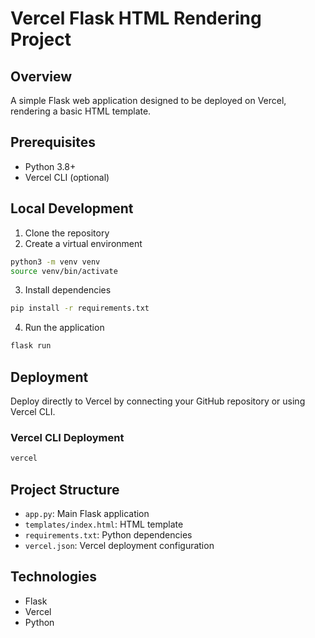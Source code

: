 # Vercel Flask HTML Rendering Project

## Overview
A simple Flask web application designed to be deployed on Vercel, rendering a basic HTML template.

## Prerequisites
- Python 3.8+
- Vercel CLI (optional)

## Local Development
1. Clone the repository
2. Create a virtual environment
```bash
python3 -m venv venv
source venv/bin/activate
```

3. Install dependencies
```bash
pip install -r requirements.txt
```

4. Run the application
```bash
flask run
```

## Deployment
Deploy directly to Vercel by connecting your GitHub repository or using Vercel CLI.

### Vercel CLI Deployment
```bash
vercel
```

## Project Structure
- `app.py`: Main Flask application
- `templates/index.html`: HTML template
- `requirements.txt`: Python dependencies
- `vercel.json`: Vercel deployment configuration

## Technologies
- Flask
- Vercel
- Python
